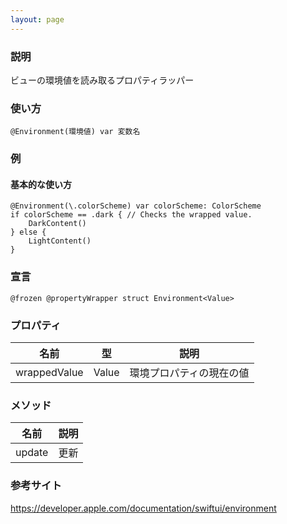 ```yaml
---
layout: page
---
```


### 説明

ビューの環境値を読み取るプロパティラッパー

### 使い方

    @Environment(環境値) var 変数名

### 例

#### 基本的な使い方

    @Environment(\.colorScheme) var colorScheme: ColorScheme
    if colorScheme == .dark { // Checks the wrapped value.
        DarkContent()
    } else {
        LightContent()
    }

### 宣言

    @frozen @propertyWrapper struct Environment<Value>

### プロパティ

| 名前           | 型     | 説明           |
| ------------ | ----- | ------------ |
| wrappedValue | Value | 環境プロパティの現在の値 |

### メソッド

| 名前     | 説明  |
| ------ | --- |
| update | 更新  |

### 参考サイト

<https://developer.apple.com/documentation/swiftui/environment>
